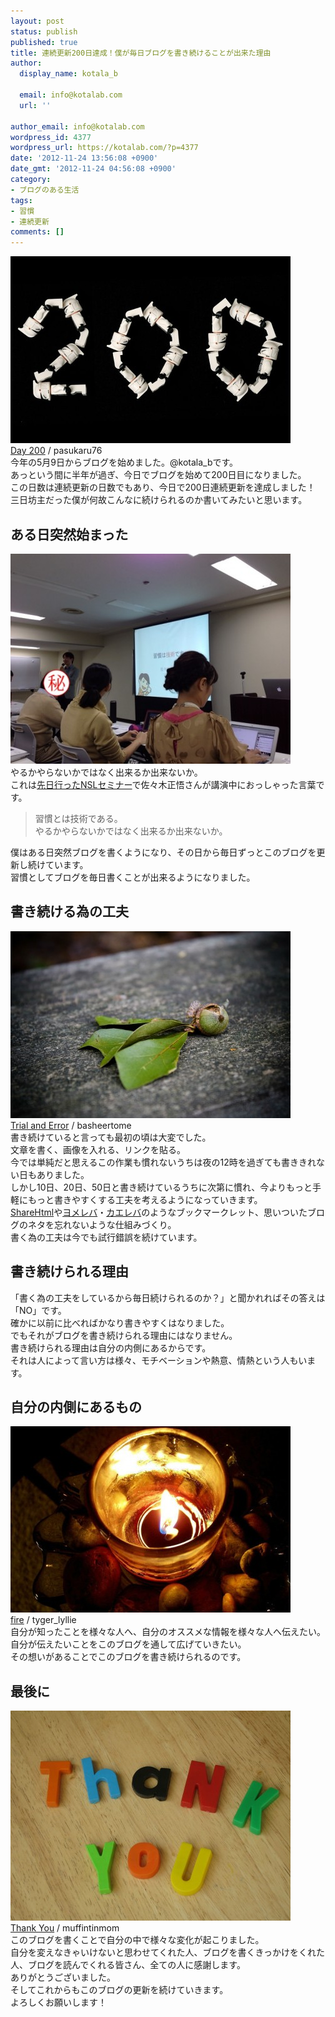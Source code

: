 ```yaml
---
layout: post
status: publish
published: true
title: 連続更新200日達成！僕が毎日ブログを書き続けることが出来た理由
author:
  display_name: kotala_b

  email: info@kotalab.com
  url: ''

author_email: info@kotalab.com
wordpress_id: 4377
wordpress_url: https://kotalab.com/?p=4377
date: '2012-11-24 13:56:08 +0900'
date_gmt: '2012-11-24 04:56:08 +0900'
category:
- ブログのある生活
tags:
- 習慣
- 連続更新
comments: []
---
```

<p><a href="/wp-content/uploads/blog200days_121124.jpg" target="_blank"><img src="/wp-content/uploads/blog200days_121124-448x299.jpg" alt="" title="blog200days_121124" width="448" height="299" class="alignnone size-large wp-image-4394" /></a><br />
<span class="cc"><a href="https://www.flickr.com/photos/pasukaru76/4385405189/" target="_blank">Day 200</a> / pasukaru76</span><br />
今年の5月9日からブログを始めました。@kotala_bです。<br />
あっという間に半年が過ぎ、今日でブログを始めて200日目になりました。<br />
この日数は連続更新の日数でもあり、今日で200日連続更新を達成しました！<br />
三日坊主だった僕が何故こんなに続けられるのか書いてみたいと思います。<br />
</p>
<!--more-->
<h2>ある日突然始まった</h2>
<p><a href="/wp-content/uploads/nsl11_20121118_04.jpg" target="_blank"><img src="/wp-content/uploads/nsl11_20121118_04-448x336.jpg" alt="" title="nsl11_20121118_04" width="448" height="336" class="alignnone size-large wp-image-4304" /></a><br />
やるかやらないかではなく出来るか出来ないか。<br />
これは<a href="/nsl-11th" title="第11回NSLセミナーに参加！得られることが沢山ありました！#nsl11" target="_blank">先日行ったNSLセミナー</a>で佐々木正悟さんが講演中におっしゃった言葉です。</p>
<blockquote><p>習慣とは技術である。<br />
やるかやらないかではなく出来るか出来ないか。</p></blockquote>
<p>僕はある日突然ブログを書くようになり、その日から毎日ずっとこのブログを更新し続けています。<br />
習慣としてブログを毎日書くことが出来るようになりました。</p>
<h2>書き続ける為の工夫</h2>
<p><a href="/wp-content/uploads/blog200days_121124_01.jpg" target="_blank"><img src="/wp-content/uploads/blog200days_121124_01-448x299.jpg" alt="" title="blog200days_121124_01" width="448" height="299" class="alignnone size-large wp-image-4391" /></a><br />
<span class="cc"><a href="https://www.flickr.com/photos/basheertome/2835123474/" target="_blank">Trial and Error</a> / basheertome</span><br />
書き続けていると言っても最初の頃は大変でした。<br />
文章を書く、画像を入れる、リンクを貼る。<br />
今では単純だと思えるこの作業も慣れないうちは夜の12時を過ぎても書ききれない日もありました。<br />
しかし10日、20日、50日と書き続けているうちに次第に慣れ、今よりもっと手軽にもっと書きやすくする工夫を考えるようになっていきます。<br />
<a href="http://iphone-diary.com/?p=10252" target="_blank">ShareHtml</a>や<a href="https://yomereba.com" title="ヨメレバ" target="_blank">ヨメレバ</a>・<a href="https://kaereba.com" title="カエレバ" target="_blank">カエレバ</a>のようなブックマークレット、思いついたブログのネタを忘れないような仕組みづくり。<br />
書く為の工夫は今でも試行錯誤を続けています。</p>
<h2>書き続けられる理由</h2>
<p>「書く為の工夫をしているから毎日続けられるのか？」と聞かれればその答えは「NO」です。<br />
確かに以前に比べればかなり書きやすくはなりました。<br />
でもそれがブログを書き続けられる理由にはなりません。<br />
書き続けられる理由は自分の内側にあるからです。<br />
それは人によって言い方は様々、モチベーションや熱意、情熱という人もいます。</p>
<h2>自分の内側にあるもの</h2>
<p><a href="/wp-content/uploads/blog200days_121124_02.jpg" target="_blank"><img src="/wp-content/uploads/blog200days_121124_02-448x298.jpg" alt="" title="blog200days_121124_02" width="448" height="298" class="alignnone size-large wp-image-4392" /></a><br />
<span class="cc"><a href="https://www.flickr.com/photos/tyger_lyllie/67744075/" target="_blank">fire</a> / tyger_lyllie</span><br />
自分が知ったことを様々な人へ、自分のオススメな情報を様々な人へ伝えたい。<br />
自分が伝えたいことをこのブログを通して広げていきたい。<br />
その想いがあることでこのブログを書き続けられるのです。</p>
<h2>最後に</h2>
<p><a href="/wp-content/uploads/blog200days_121124_03.jpg" target="_blank"><img src="/wp-content/uploads/blog200days_121124_03-448x336.jpg" alt="" title="blog200days_121124_03" width="448" height="336" class="alignnone size-large wp-image-4393" /></a><br />
<span class="cc"><a href="https://www.flickr.com/photos/27282406@N03/4134661728/" target="_blank">Thank You</a> / muffintinmom</span><br />
このブログを書くことで自分の中で様々な変化が起こりました。<br />
自分を変えなきゃいけないと思わせてくれた人、ブログを書くきっかけをくれた人、ブログを読んでくれる皆さん、全ての人に感謝します。<br />
ありがとうございました。<br />
そしてこれからもこのブログの更新を続けていきます。<br />
よろしくお願いします！</p>
